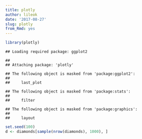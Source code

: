 ```yaml
---
title: plotly
author: lileok
date: '2017-08-27'
slug: plotly
from_Rmd: yes
---
```



```r
library(plotly)
```

```
## Loading required package: ggplot2
```

```
## 
## Attaching package: 'plotly'
```

```
## The following object is masked from 'package:ggplot2':
## 
##     last_plot
```

```
## The following object is masked from 'package:stats':
## 
##     filter
```

```
## The following object is masked from 'package:graphics':
## 
##     layout
```

```r
set.seed(100)
d <- diamonds[sample(nrow(diamonds), 1000), ]
```

